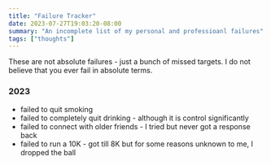 ```yaml
---
title: "Failure Tracker"
date: 2023-07-27T19:03:20-08:00
summary: "An incomplete list of my personal and professioanl failures"
tags: ["thoughts"]
---
```


These are not absolute failures - just a bunch of missed targets. I do not believe that you ever fail in absolute terms.

### 2023
* failed to quit smoking
* failed to completely quit drinking - although it is control significantly
* failed to connect with older friends - I tried but never got a response back
* failed to run a 10K - got till 8K but for some reasons unknown to me, I dropped the ball



